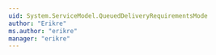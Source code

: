 ```yaml
---
uid: System.ServiceModel.QueuedDeliveryRequirementsMode
author: "Erikre"
ms.author: "erikre"
manager: "erikre"
---
```

